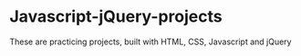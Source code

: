 # Javascript-jQuery-projects

These are practicing projects, built with HTML, CSS, Javascript and jQuery
